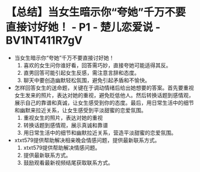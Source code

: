 # 【总结】当女生暗示你“夸她”千万不要直接讨好她！ - P1 - 楚儿恋爱说 - BV1NT411R7gV

-   当女生暗示你“夸她”千万不要直接讨好她！
    1.  喜欢的女生问你谁好看，回答需巧妙，直接夸她可能适得其反。
    2.  直男回答可能引起女生反感，需注意言辞和态度。
    3.  聊天中要创造幽默轻松氛围，避免引起矛盾和不愉快。
-   怎样回答女生的送命题，关键在于调动情绪后给出她想要的答案。首先要重视女生发来的照片，表达对她的重视，避免贬低他人。然后转换话题到感情观，展示自己的靠谱和真诚，让女生感受到你的态度。最后，用日常生活中的细节和幽默来拉近关系，让女生感受到平淡甜蜜的恋爱氛围。
    1.  重视女生的照片，表达对她的重视
    2.  转换话题到感情观，展示真诚和靠谱
    3.  用日常生活中的细节和幽默拉近关系，营造平淡甜蜜的恋爱氛围。
-   xtxt579提供帮助解决相亲晚会情感问题，提供最新联系方式。
    1.  xtxt579提供帮助解决情感问题。
    2.  提供最新联系方式。
    3.  鼓励观看最新视频结尾获取联系方式。